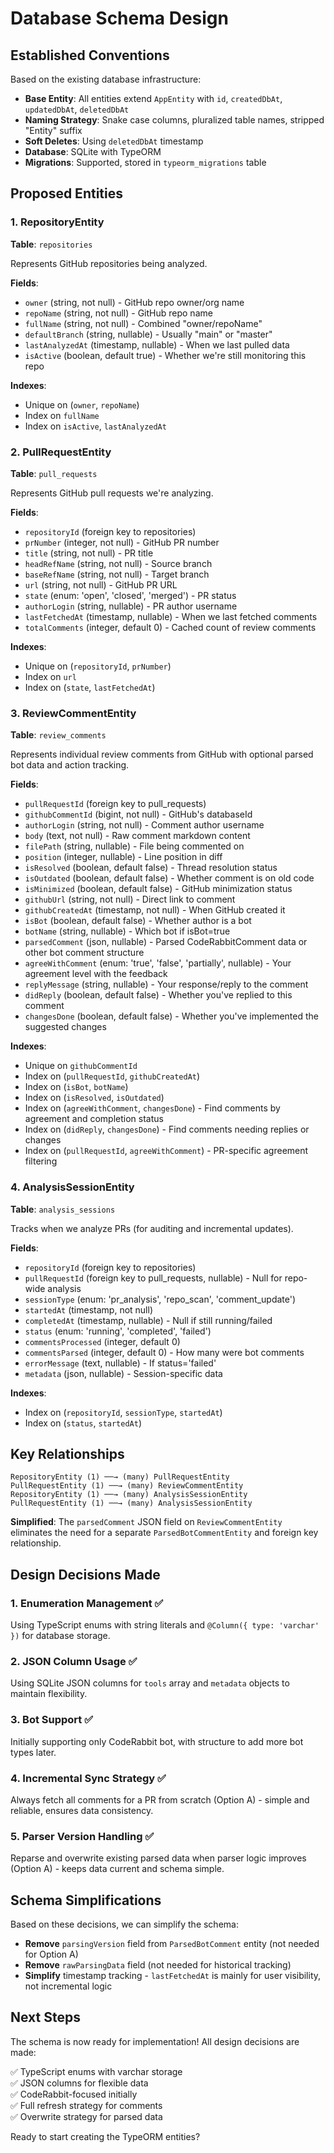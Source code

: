 # Database Schema Design

## Established Conventions

Based on the existing database infrastructure:

- **Base Entity**: All entities extend `AppEntity` with `id`, `createdDbAt`, `updatedDbAt`, `deletedDbAt`
- **Naming Strategy**: Snake case columns, pluralized table names, stripped "Entity" suffix
- **Soft Deletes**: Using `deletedDbAt` timestamp
- **Database**: SQLite with TypeORM
- **Migrations**: Supported, stored in `typeorm_migrations` table

## Proposed Entities

### 1. RepositoryEntity
**Table**: `repositories`

Represents GitHub repositories being analyzed.

**Fields**:
- `owner` (string, not null) - GitHub repo owner/org name
- `repoName` (string, not null) - GitHub repo name  
- `fullName` (string, not null) - Combined "owner/repoName"
- `defaultBranch` (string, nullable) - Usually "main" or "master"
- `lastAnalyzedAt` (timestamp, nullable) - When we last pulled data
- `isActive` (boolean, default true) - Whether we're still monitoring this repo

**Indexes**:
- Unique on (`owner`, `repoName`)
- Index on `fullName`
- Index on `isActive`, `lastAnalyzedAt`

### 2. PullRequestEntity  
**Table**: `pull_requests`

Represents GitHub pull requests we're analyzing.

**Fields**:
- `repositoryId` (foreign key to repositories) 
- `prNumber` (integer, not null) - GitHub PR number
- `title` (string, not null) - PR title
- `headRefName` (string, not null) - Source branch
- `baseRefName` (string, not null) - Target branch  
- `url` (string, not null) - GitHub PR URL
- `state` (enum: 'open', 'closed', 'merged') - PR status
- `authorLogin` (string, nullable) - PR author username
- `lastFetchedAt` (timestamp, nullable) - When we last fetched comments
- `totalComments` (integer, default 0) - Cached count of review comments

**Indexes**:
- Unique on (`repositoryId`, `prNumber`)
- Index on `url`
- Index on (`state`, `lastFetchedAt`)

### 3. ReviewCommentEntity
**Table**: `review_comments` 

Represents individual review comments from GitHub with optional parsed bot data and action tracking.

**Fields**:
- `pullRequestId` (foreign key to pull_requests)
- `githubCommentId` (bigint, not null) - GitHub's databaseId
- `authorLogin` (string, not null) - Comment author username
- `body` (text, not null) - Raw comment markdown content
- `filePath` (string, nullable) - File being commented on
- `position` (integer, nullable) - Line position in diff
- `isResolved` (boolean, default false) - Thread resolution status
- `isOutdated` (boolean, default false) - Whether comment is on old code
- `isMinimized` (boolean, default false) - GitHub minimization status
- `githubUrl` (string, not null) - Direct link to comment
- `githubCreatedAt` (timestamp, not null) - When GitHub created it
- `isBot` (boolean, default false) - Whether author is a bot
- `botName` (string, nullable) - Which bot if isBot=true
- `parsedComment` (json, nullable) - Parsed CodeRabbitComment data or other bot comment structure
- `agreeWithComment` (enum: 'true', 'false', 'partially', nullable) - Your agreement level with the feedback
- `replyMessage` (string, nullable) - Your response/reply to the comment
- `didReply` (boolean, default false) - Whether you've replied to this comment
- `changesDone` (boolean, default false) - Whether you've implemented the suggested changes

**Indexes**:
- Unique on `githubCommentId`
- Index on (`pullRequestId`, `githubCreatedAt`)
- Index on (`isBot`, `botName`)
- Index on (`isResolved`, `isOutdated`)
- Index on (`agreeWithComment`, `changesDone`) - Find comments by agreement and completion status
- Index on (`didReply`, `changesDone`) - Find comments needing replies or changes
- Index on (`pullRequestId`, `agreeWithComment`) - PR-specific agreement filtering

### 4. AnalysisSessionEntity
**Table**: `analysis_sessions`

Tracks when we analyze PRs (for auditing and incremental updates).

**Fields**:
- `repositoryId` (foreign key to repositories)
- `pullRequestId` (foreign key to pull_requests, nullable) - Null for repo-wide analysis
- `sessionType` (enum: 'pr_analysis', 'repo_scan', 'comment_update')
- `startedAt` (timestamp, not null)
- `completedAt` (timestamp, nullable) - Null if still running/failed
- `status` (enum: 'running', 'completed', 'failed')
- `commentsProcessed` (integer, default 0)
- `commentsParsed` (integer, default 0) - How many were bot comments
- `errorMessage` (text, nullable) - If status='failed'
- `metadata` (json, nullable) - Session-specific data

**Indexes**:
- Index on (`repositoryId`, `sessionType`, `startedAt`)
- Index on (`status`, `startedAt`)

## Key Relationships

```
RepositoryEntity (1) ──→ (many) PullRequestEntity
PullRequestEntity (1) ──→ (many) ReviewCommentEntity  
RepositoryEntity (1) ──→ (many) AnalysisSessionEntity
PullRequestEntity (1) ──→ (many) AnalysisSessionEntity
```

**Simplified**: The `parsedComment` JSON field on `ReviewCommentEntity` eliminates the need for a separate `ParsedBotCommentEntity` and foreign key relationship.

## Design Decisions Made

### 1. **Enumeration Management** ✅
Using TypeScript enums with string literals and `@Column({ type: 'varchar' })` for database storage.

### 2. **JSON Column Usage** ✅  
Using SQLite JSON columns for `tools` array and `metadata` objects to maintain flexibility.

### 3. **Bot Support** ✅
Initially supporting only CodeRabbit bot, with structure to add more bot types later.

### 4. **Incremental Sync Strategy** ✅
Always fetch all comments for a PR from scratch (Option A) - simple and reliable, ensures data consistency.

### 5. **Parser Version Handling** ✅
Reparse and overwrite existing parsed data when parser logic improves (Option A) - keeps data current and schema simple.

## Schema Simplifications

Based on these decisions, we can simplify the schema:

- **Remove** `parsingVersion` field from `ParsedBotComment` entity (not needed for Option A)
- **Remove** `rawParsingData` field (not needed for historical tracking)
- **Simplify** timestamp tracking - `lastFetchedAt` is mainly for user visibility, not incremental logic

## Next Steps

The schema is now ready for implementation! All design decisions are made:

✅ TypeScript enums with varchar storage  
✅ JSON columns for flexible data  
✅ CodeRabbit-focused initially  
✅ Full refresh strategy for comments  
✅ Overwrite strategy for parsed data  

Ready to start creating the TypeORM entities?